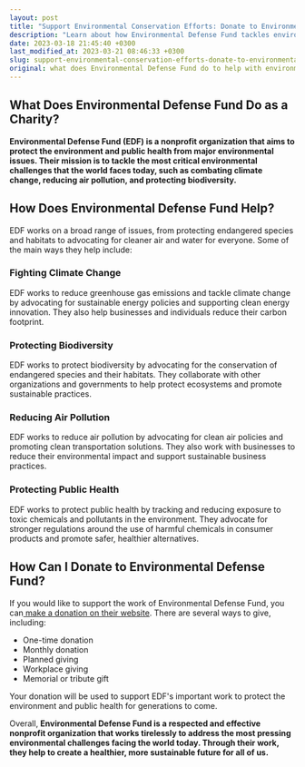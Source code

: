 ```yaml
---
layout: post
title: "Support Environmental Conservation Efforts: Donate to Environmental Defense Fund"
description: "Learn about how Environmental Defense Fund tackles environmental issues and how you can donate to support their cause. Join EDF's efforts to protect our planet for future generations."
date: 2023-03-18 21:45:40 +0300
last_modified_at: 2023-03-21 08:46:33 +0300
slug: support-environmental-conservation-efforts-donate-to-environmental-defense-fund
original: what does Environmental Defense Fund do to help with environmental issues as a charity, how do they do it, how can i donate?
---
```

## What Does Environmental Defense Fund Do as a Charity?

**Environmental Defense Fund (EDF) is a nonprofit organization that aims to protect the environment and public health from major environmental issues. Their mission is to tackle the most critical environmental challenges that the world faces today, such as combating climate change, reducing air pollution, and protecting biodiversity.**

## How Does Environmental Defense Fund Help?

EDF works on a broad range of issues, from protecting endangered species and habitats to advocating for cleaner air and water for everyone. Some of the main ways they help include:

### Fighting Climate Change

EDF works to reduce greenhouse gas emissions and tackle climate change by advocating for sustainable energy policies and supporting clean energy innovation. They also help businesses and individuals reduce their carbon footprint.

### Protecting Biodiversity

EDF works to protect biodiversity by advocating for the conservation of endangered species and their habitats. They collaborate with other organizations and governments to help protect ecosystems and promote sustainable practices.

### Reducing Air Pollution

EDF works to reduce air pollution by advocating for clean air policies and promoting clean transportation solutions. They also work with businesses to reduce their environmental impact and support sustainable business practices.

### Protecting Public Health

EDF works to protect public health by tracking and reducing exposure to toxic chemicals and pollutants in the environment. They advocate for stronger regulations around the use of harmful chemicals in consumer products and promote safer, healthier alternatives.

## How Can I Donate to Environmental Defense Fund?

If you would like to support the work of Environmental Defense Fund, you can[ make a donation on their website](https://www.edf.org/). There are several ways to give, including:

* One-time donation
* Monthly donation
* Planned giving
* Workplace giving
* Memorial or tribute gift

Your donation will be used to support EDF's important work to protect the environment and public health for generations to come.

Overall, **Environmental Defense Fund is a respected and effective nonprofit organization that works tirelessly to address the most pressing environmental challenges facing the world today. Through their work, they help to create a healthier, more sustainable future for all of us.**